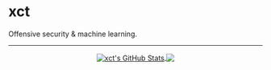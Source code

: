 # xct

Offensive security & machine learning.

---

<p align="center">

<a href="https://github.com/xct/xct">
  <img align="center" src="https://github-readme-stats.vercel.app/api?username=xct&show_icons=true&theme=merko&include_all_commits=true&hide=contribs&count_private=true&line_height=32" alt="xct's GitHub Stats" />
</a>

<a href="https://github.com/xct/xct">
  <img align="center" src="https://github-readme-stats.vercel.app/api/top-langs/?username=xct&show_icons=true&theme=merko&langs_count=3&layout=default&hide_border=false" />
</a>

</p>
